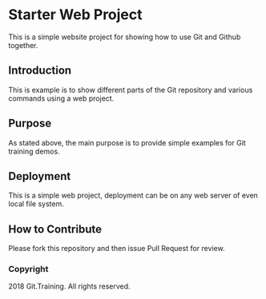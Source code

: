 # Starter Web Project

This is a simple website project for showing how to use Git and Github together.

## Introduction

This is example is to show different parts of the Git repository and various commands using a web project.

## Purpose

As stated above, the main purpose is to provide simple examples for Git training demos.

## Deployment

This is a simple web project, deployment can be on any web server of even local file system.

## How to Contribute

Please fork this repository and then issue Pull Request for review.

### Copyright

2018 Git.Training. All rights reserved.